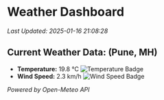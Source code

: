
# Weather Dashboard

_Last Updated: 2025-01-16 21:08:28_

## Current Weather Data: (Pune, MH)
- **Temperature:** 19.8 °C ![Temperature Badge](https://img.shields.io/badge/Temperature-Low%20Temp-blue)
- **Wind Speed:** 2.3 km/h ![Wind Speed Badge](https://img.shields.io/badge/Wind%20Speed-Low%20Wind-blue)

*Powered by Open-Meteo API*
